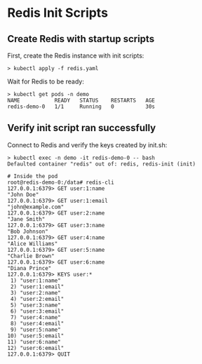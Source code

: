 # Redis Init Scripts

## Create Redis with startup scripts

First, create the Redis instance with init scripts:

```console
> kubectl apply -f redis.yaml
```

Wait for Redis to be ready:

```console
> kubectl get pods -n demo
NAME           READY   STATUS    RESTARTS   AGE
redis-demo-0   1/1     Running   0          30s
```

## Verify init script ran successfully

Connect to Redis and verify the keys created by init.sh:

```console
> kubectl exec -n demo -it redis-demo-0 -- bash
Defaulted container "redis" out of: redis, redis-init (init)

# Inside the pod
root@redis-demo-0:/data# redis-cli
127.0.0.1:6379> GET user:1:name
"John Doe"
127.0.0.1:6379> GET user:1:email
"john@example.com"
127.0.0.1:6379> GET user:2:name
"Jane Smith"
127.0.0.1:6379> GET user:3:name
"Bob Johnson"
127.0.0.1:6379> GET user:4:name
"Alice Williams"
127.0.0.1:6379> GET user:5:name
"Charlie Brown"
127.0.0.1:6379> GET user:6:name
"Diana Prince"
127.0.0.1:6379> KEYS user:*
 1) "user:1:name"
 2) "user:1:email"
 3) "user:2:name"
 4) "user:2:email"
 5) "user:3:name"
 6) "user:3:email"
 7) "user:4:name"
 8) "user:4:email"
 9) "user:5:name"
10) "user:5:email"
11) "user:6:name"
12) "user:6:email"
127.0.0.1:6379> QUIT
```
